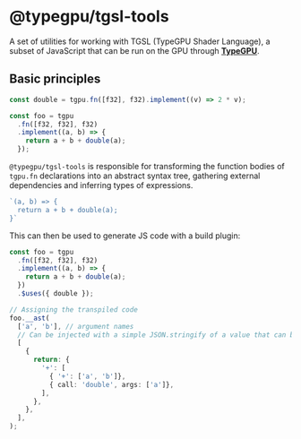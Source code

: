 # @typegpu/tgsl-tools

A set of utilities for working with TGSL (TypeGPU Shader Language), a subset of JavaScript that can be run on the GPU through [**TypeGPU**](https://docs.swmansion.com/typegpu).

## Basic principles

```ts
const double = tgpu.fn([f32], f32).implement((v) => 2 * v);

const foo = tgpu
  .fn([f32, f32], f32)
  .implement((a, b) => {
    return a + b + double(a);
  });

```

`@typegpu/tgsl-tools` is responsible for transforming the function bodies of `tgpu.fn` declarations into an abstract syntax tree, gathering external dependencies and inferring types of expressions.

```ts
`(a, b) => {
  return a + b + double(a);
}`
```

This can then be used to generate JS code with a build plugin:

```ts
const foo = tgpu
  .fn([f32, f32], f32)
  .implement((a, b) => {
    return a + b + double(a);
  })
  .$uses({ double });

// Assigning the transpiled code
foo.__ast(
  ['a', 'b'], // argument names
  // Can be injected with a simple JSON.stringify of a value that can be computed in the Vite plugin.
  [
    {
      return: {
        '+': [
          { '+': ['a', 'b']},
          { call: 'double', args: ['a']},
        ],
      },
    },
  ],
);
```
